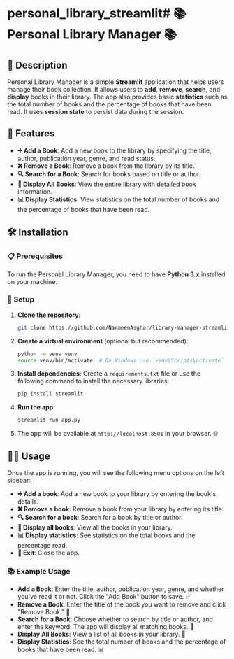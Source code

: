 # personal_library_streamlit# 📚 Personal Library Manager 📚

## 🎯 Description
Personal Library Manager is a simple **Streamlit** application that helps users manage their book collection. It allows users to **add**, **remove**, **search**, and **display** books in their library. The app also provides basic **statistics** such as the total number of books and the percentage of books that have been read. It uses **session state** to persist data during the session.

## 🔧 Features
- **➕ Add a Book**: Add a new book to the library by specifying the title, author, publication year, genre, and read status.
- **❌ Remove a Book**: Remove a book from the library by its title.
- **🔍 Search for a Book**: Search for books based on title or author.
- **📖 Display All Books**: View the entire library with detailed book information.
- **📊 Display Statistics**: View statistics on the total number of books and the percentage of books that have been read.

## 🛠️ Installation

### 📋 Prerequisites
To run the Personal Library Manager, you need to have **Python 3.x** installed on your machine.

### 🚀 Setup
1. **Clone the repository**:
   ```bash
   git clone https://github.com/NarmeenAsghar/library-manager-streamlit.git
   ```

2. **Create a virtual environment** (optional but recommended):
   ```bash
   python -m venv venv
   source venv/bin/activate  # On Windows use `venv\Scripts\activate`
   ```

3. **Install dependencies**:
   Create a `requirements.txt` file or use the following command to install the necessary libraries:
   ```bash
   pip install streamlit
   ```

4. **Run the app**:
   ```bash
   streamlit run app.py
   ```

5. The app will be available at `http://localhost:8501` in your browser. 🌐

## 🧑‍💻 Usage

Once the app is running, you will see the following menu options on the left sidebar:

- **➕ Add a book**: Add a new book to your library by entering the book's details.
- **❌ Remove a book**: Remove a book from your library by entering its title.
- **🔍 Search for a book**: Search for a book by title or author.
- **📖 Display all books**: View all the books in your library.
- **📊 Display statistics**: See statistics on the total books and the percentage read.
- **🚪 Exit**: Close the app.

### 📚 Example Usage

- **Add a Book**: Enter the title, author, publication year, genre, and whether you've read it or not. Click the "Add Book" button to save. ✅
- **Remove a Book**: Enter the title of the book you want to remove and click "Remove Book." 🧹
- **Search for a Book**: Choose whether to search by title or author, and enter the keyword. The app will display all matching books. 🔎
- **Display All Books**: View a list of all books in your library. 📜
- **Display Statistics**: See the total number of books and the percentage of books that have been read. 📊
